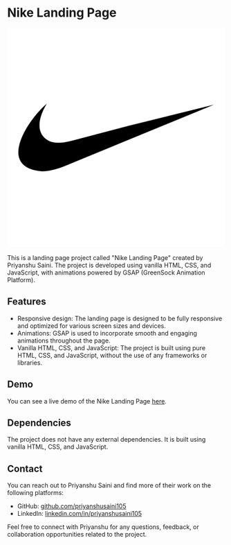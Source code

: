 # Nike Landing Page

![Nike Landing Page](logo.png)

This is a landing page project called "Nike Landing Page" created by Priyanshu Saini. The project is developed using vanilla HTML, CSS, and JavaScript, with animations powered by GSAP (GreenSock Animation Platform).

## Features

- Responsive design: The landing page is designed to be fully responsive and optimized for various screen sizes and devices.
- Animations: GSAP is used to incorporate smooth and engaging animations throughout the page.
- Vanilla HTML, CSS, and JavaScript: The project is built using pure HTML, CSS, and JavaScript, without the use of any frameworks or libraries.

## Demo

You can see a live demo of the Nike Landing Page [here](https://nike-priyanshusaini.tiiny.site).

## Dependencies

The project does not have any external dependencies. It is built using vanilla HTML, CSS, and JavaScript.

## Contact

You can reach out to Priyanshu Saini and find more of their work on the following platforms:

- GitHub: [github.com/priyanshusaini105](https://github.com/priyanshusaini105)
- LinkedIn: [linkedin.com/in/priyanshusaini105](https://www.linkedin.com/in/priyanshusaini105/)

Feel free to connect with Priyanshu for any questions, feedback, or collaboration opportunities related to the project.
